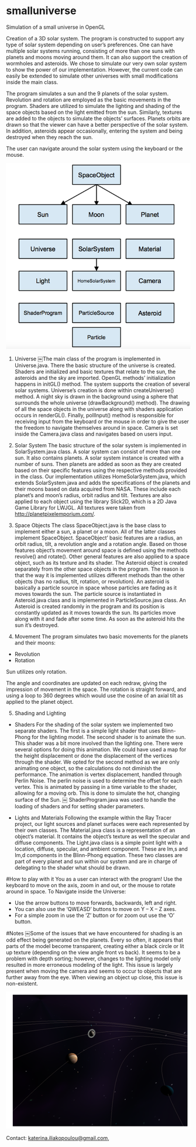 # smalluniverse

Simulation of a small universe in OpenGL

Creation of a 3D solar system. The program is constructed to support any type of solar system depending on user’s preferences. One can have multiple solar systems running, consisting of more than one suns with planets and moons moving around them. It can also support the creation of wormholes and asteroids. We chose to simulate our very own solar system to show the power of our implementation. However, the current code can easily be extended to simulate other universes with small modifications inside the main class.

The program simulates a sun and the 9 planets of the solar system. Revolution and rotation are employed as the basic movements in the program. Shaders are utilized to simulate the lighting and shading of the space objects based on the light emitted from the sun. Similarly, textures are added to the objects to simulate the objects’ surfaces. Planets orbits are drawn so that the viewer can have a better perspective of the solar system. In addition, asteroids appear occasionally, entering the system and being destroyed when they reach the sun.

The user can navigate around the solar system using the keyboard or the mouse.

![System's Architecture](/images/architecture.png)

1. Universe
￼The main class of the program is implemented in Universe.java. There the basic structure of the universe is created. Shaders are initialized and basic textures that relate to the sun, the asteroids and the sky are imported. OpenGL methods’ initialization happens in initGL() method. The system supports the creation of several solar systems. Universe’s creation is done within createUniverse() method. A night sky is drawn in the background using a sphere that surrounds the whole universe (drawBackground() method). The drawing of all the space objects in the universe along with shaders application occurs in renderGL(). Finally, pollInput() method is responsible for receiving input from the keyboard or the mouse in order to give the user the freedom to navigate themselves around in space. Camera is set inside the Camera.java class and navigates based on users input.

2. Solar System 
The basic structure of the solar system is implemented in SolarSystem.java class. A solar system can consist of more than one sun. It also contains planets. A solar system instance is created with a number of suns. Then planets are added as soon as they are created based on their specific features using the respective methods provided in the class.
Our implementation utilizes HomeSolarSystem.java, which extends SolarSystem.java and adds the specifications of the planets and their moons based on data acquired from NASA. These include each planet’s and moon’s radius, orbit radius and tilt.
Textures are also applied to each object using the library Slick2D, which is a 2D Java Game Library for LWJGL. All textures were taken from http://planetpixelemporium.com/.

3. Space Objects
The class SpaceObject.java is the base class to implement either a sun, a planet or a moon. All of the latter classes implement SpaceObject. SpaceObject’ basic features are a radius, an orbit radius, tilt, a revolution angle and a rotation angle. Based on those features object’s movement around space is defined using the methods revolve() and rotate(). Other general features are also applied to a space object, such as its texture and its shader.
The Asteroid object is created separately from the other space objects in the program. The reason is that the way it is implemented utilizes different methods than the other objects (has no radius, tilt, rotation, or revolution). An asteroid is basically a particle source in space whose particles are fading as it moves towards the sun. The particle source is instantiated in Asteroid.java class and is implemented in ParticleSource.java class. An Asteroid is created randomly in the program and its position is constantly updated as it moves towards the sun. Its particles move along with it and fade after some time. As soon as the asteroid hits the sun it’s destroyed.

4. Movement 
The program simulates two basic movements for the planets and their moons:

  - Revolution 
  - Rotation

Sun utilizes only rotation.

The angle and coordinates are updated on each redraw, giving the impression of movement in the space.
The rotation is straight forward, and using a loop to 360 degrees which would use the cosine of an axial tilt as applied to the planet object.

5. Shading and Lighting  
- Shaders
For the shading of the solar system we implemented two separate shaders. The first is a simple light shader that uses Blinn-Phong for the lighting model. The second shader is to animate the sun. This shader was a bit more involved than the lighting one. There were several options for doing this animation. We could have used a map for the height displacement or done the displacement of the vertices through the shader. We opted for the second method as we are only animating one object, so the calculations do not diminish the performance. The animation is vertex displacement, handled through Perlin Noise. The perlin noise is used to determine the offset for each vertex. This is animated by passing in a time variable to the shader, allowing for a moving orb. This is done to simulate the hot, changing surface of the Sun.
￼
ShaderProgram.java was used to handle the loading of shaders and for setting shader parameters.

- Lights and Materials
Following the example within the Ray Tracer project, our light sources and planet surfaces were each represented by their own classes. The Material.java class is a representation of an object’s material. It contains the object’s texture as well the specular and diffuse components.
The Light.java class is a simple point light with a location, diffuse, specular, and ambient component. These are Im,s and Im,d components in the Blinn-Phong equation.
These two classes are part of every planet and sun within our system and are in charge of delegating to the shader what should be drawn.

#How to play with it
You as a user can interact with the program! Use the keyboard to move on the axis, zoom in and out, or the mouse to rotate around in space.
To Navigate inside the Universe:
- Use the arrow buttons to move forwards, backwards, left and right.
- You can also use the ‘QWEASD’ buttons to move on Y – X – Z axes.
- For a simple zoom in use the ‘Z’ button or for zoom out use the ‘O’ button.

#Notes
￼Some of the issues that we have encountered for shading is an odd effect being generated on the planets. Every so often, it appears that parts of the model become transparent, creating either a black circle or lit up texture (depending on the view angle front vs back). It seems to be a problem with depth sorting; however, changes to the lighting model only resulted in more erroneous modeling of the light. This issue is largely present when moving the camera and seems to occur to objects that are further away from the eye. When viewing an object up close, this issue is non-existent.

![Screenshot of the simulated universe](/images/universe.png)

Contact: katerina.iliakopoulou@gmail.com, 
